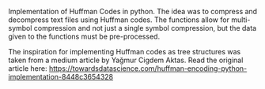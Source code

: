 Implementation of Huffman Codes in python. The idea was to compress and decompress text files using Huffman codes. 
The functions allow for multi-symbol compression and not just a single symbol compression, but the data given to the functions must be pre-processed.

The inspiration for implementing Huffman codes as tree structures was taken from a medium article by Yağmur Cigdem Aktas. Read the original article here: https://towardsdatascience.com/huffman-encoding-python-implementation-8448c3654328
